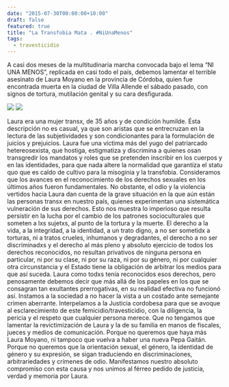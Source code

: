 ```yaml
---
date: "2015-07-30T00:00:00+10:00"
draft: false
featured: true
title: "La Transfobia Mata . #NiUnaMenos"
tags:
  - travesticidio
---
```


A casi dos meses de la multitudinaria marcha convocada bajo el lema “NI UNA MENOS”, replicada en casi todo el país, debemos lamentar el terrible asesinato de Laura Moyano en la provincia de Córdoba, quien fue encontrada muerta en la ciudad de Villa Allende el sábado pasado, con signos de tortura, mutilación genital y su cara desfigurada. 

![](/images/post/20150730.jpg/)
![](/images/post/20150730-2.jpg/)

Laura era una mujer transx, de 35 años y de condición humilde. Ésta descripción no es casual, ya que son aristas que se entrecruzan en la lectura de las subjetividades y son condicionantes para la formulación de juicios y prejuicios. Laura fue una víctima más del yugo del patriarcado hetereosexista, que hostiga, estigmatiza y discrimina a quienes osan transgredir los mandatos y roles que se pretenden inscribir en los cuerpos y en las identidades, para que nada altere la normalidad que garantiza el statu quo que es caldo de cultivo para la misoginia y la transfobia. Consideramos que los avances en el reconocimiento de los derechos sexuales en los últimos años fueron fundamentales. No obstante, el odio y la violencia vertidos hacia Laura dan cuenta de la grave situación en la que aún están las personas transx en nuestro país, quienes experimentan una sistemática vulneración de sus derechos. Esto nos muestra lo imperioso que resulta persistir en la lucha por el cambio de los patrones socioculturales que someten a lxs sujetxs, al punto de la tortura y la muerte. El derecho a la vida, a la integridad, a la identidad, a un trato digno, a no ser sometidx a torturas, ni a tratos crueles, inhumanos y degradantes, el derecho a no ser discriminadxs y el derecho al más pleno y absoluto ejercicio de todos los derechos reconocidos, no resultan privativos de ninguna persona en particular, ni por su clase, ni por su raza, ni por su género, ni por cualquier otra circunstancia y el Estado tiene la obligación de arbitrar los medios para que así suceda. Laura como todxs tenía reconocidos esos derechos, pero penosamente debemos decir que más allá de los papeles en los que se consagran tan exultantes prerrogativas, en su realidad efectiva no funcionó así. Instamos a la sociedad a no hacer la vista a un costado ante semejante crimen aberrante. Interpelamos a la Justicia cordobesa para que se avoque al esclarecimiento de este femicidio/travesticidio, con la diligencia, la pericia y el respeto que cualquier persona merece. Que no tengamos que lamentar la revictimización de Laura y la de su familia en manos de fiscales, jueces y medios de comunicación. Porque no queremos que haya más Laura Moyano, ni tampoco que vuelva a haber una nueva Pepa Gaitán. Porque no queremos que la orientación sexual, el género, la identidad de género y su expresión, se sigan traduciendo en discriminaciones, arbitrariedades y crímenes de odio. Manifestamos nuestro absoluto compromiso con esta causa y nos unimos al férreo pedido de justicia, verdad y memoria por Laura.